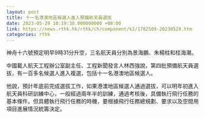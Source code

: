 ```yaml
---
layout: post
title: 十一名港澳地區候選人進入預備航天員選拔
date: 2023-05-29 10:19:38.000000000 +08:00
link: https://news.rthk.hk/rthk/ch/component/k2/1702509-20230529.htm
categories: rthk
---
```


神舟十六號預定明早9時31分升空，三名航天員分別為景海鵬、朱楊柱和桂海潮。

中國載人航天工程辦公室副主任、工程新聞發言人林西強說，第四批預備航天員選拔，有一百多名候選人進入複選，包括十一名港澳地區候選人。

他說，預計年底前完成選拔工作，如果港澳地區候選人通過選拔，可以明年初進入航天員科研訓練中心，一般經過兩年半的訓練，通過考核後，具備執行飛行任務的基本條件。但具體執行飛行任務的時機，要根據飛行任務總規劃、要求以及空間用項目進展情況統籌決定。
